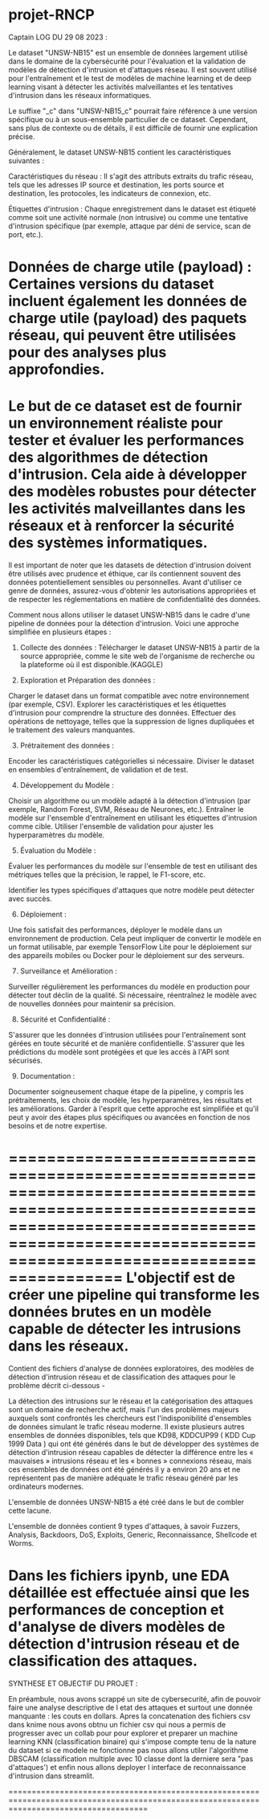# projet-RNCP

Captain LOG DU 29 08 2023 :

Le dataset "UNSW-NB15" est un ensemble de données largement utilisé dans le domaine de la cybersécurité pour l'évaluation et la validation de modèles de détection d'intrusion et d'attaques réseau. Il est souvent utilisé pour l'entraînement et le test de modèles de machine learning et de deep learning visant à détecter les activités malveillantes et les tentatives d'intrusion dans les réseaux informatiques.

Le suffixe "_c" dans "UNSW-NB15_c" pourrait faire référence à une version spécifique ou à un sous-ensemble particulier de ce dataset. Cependant, sans plus de contexte ou de détails, il est difficile de fournir une explication précise.

Généralement, le dataset UNSW-NB15 contient les caractéristiques suivantes :

Caractéristiques du réseau : Il s'agit des attributs extraits du trafic réseau, tels que les adresses IP source et destination, les ports source et destination, les protocoles, les indicateurs de connexion, etc.

Étiquettes d'intrusion : Chaque enregistrement dans le dataset est étiqueté comme soit une activité normale (non intrusive) ou comme une tentative d'intrusion spécifique (par exemple, attaque par déni de service, scan de port, etc.).

Données de charge utile (payload) : Certaines versions du dataset incluent également les données de charge utile (payload) des paquets réseau, qui peuvent être utilisées pour des analyses plus approfondies.
========================================================================================================================================================================================================================================================================
Le but de ce dataset est de fournir un environnement réaliste pour tester et évaluer les performances des algorithmes de détection d'intrusion. Cela aide à développer des modèles robustes pour détecter les activités malveillantes dans les réseaux et à renforcer la sécurité des systèmes informatiques.
========================================================================================================================================================================================================================================================================
Il est important de noter que les datasets de détection d'intrusion doivent être utilisés avec prudence et éthique, car ils contiennent souvent des données potentiellement sensibles ou personnelles. Avant d'utiliser ce genre de données, assurez-vous d'obtenir les autorisations appropriées et de respecter les réglementations en matière de confidentialité des données.



Comment nous allons utiliser le dataset UNSW-NB15 dans le cadre d'une pipeline de données pour la détection d'intrusion. Voici une approche simplifiée en plusieurs étapes :

1. Collecte des données : Télécharger le dataset UNSW-NB15 à partir de la source appropriée, comme le site web de l'organisme de recherche ou la plateforme où il est disponible.(KAGGLE)

2. Exploration et Préparation des données :

Charger le dataset dans un format compatible avec  notre environnement (par exemple, CSV).
Explorer les caractéristiques et les étiquettes d'intrusion pour comprendre la structure des données.
Effectuer des opérations de nettoyage, telles que la suppression de lignes dupliquées et le traitement des valeurs manquantes.

3. Prétraitement des données :

Encoder les caractéristiques catégorielles si nécessaire.
Diviser le dataset en ensembles d'entraînement, de validation et de test.

4. Développement du Modèle :

Choisir un algorithme ou un modèle adapté à la détection d'intrusion (par exemple, Random Forest, SVM, Réseau de Neurones, etc.).
Entraîner le modèle sur l'ensemble d'entraînement en utilisant les étiquettes d'intrusion comme cible.
Utiliser l'ensemble de validation pour ajuster les hyperparamètres du modèle.

5. Évaluation du Modèle :

Évaluer les performances du modèle sur l'ensemble de test en utilisant des métriques telles que la précision, le rappel, le F1-score, etc.

Identifier les types spécifiques d'attaques que notre modèle peut détecter avec succès.

6. Déploiement :

Une fois satisfait des performances, déployer le modèle dans un environnement de production. Cela peut impliquer de convertir le modèle en un format utilisable, par exemple TensorFlow Lite pour le déploiement sur des appareils mobiles ou Docker pour le déploiement sur des serveurs.

7. Surveillance et Amélioration :

Surveiller régulièrement les performances du modèle en production pour détecter tout déclin de la qualité.
Si nécessaire, réentraînez le modèle avec de nouvelles données pour maintenir sa précision.

8. Sécurité et Confidentialité :

S'assurer que les données d'intrusion utilisées pour l'entraînement sont gérées en toute sécurité et de manière confidentielle.
S'assurer que les prédictions du modèle sont protégées et que les accès à l'API sont sécurisés.

9. Documentation :

Documenter soigneusement chaque étape de la pipeline, y compris les prétraitements, les choix de modèle, les hyperparamètres, les résultats et les améliorations.
Garder à l'esprit que cette approche est simplifiée et qu'il peut y avoir des étapes plus spécifiques ou avancées en fonction de nos besoins et de notre expertise.

==================================================================================================================================================================================================
L'objectif est de créer une pipeline qui transforme les données brutes en un modèle capable de détecter les intrusions dans les réseaux.
==================================================================================================================================================================================================


Contient des fichiers d'analyse de données exploratoires, des modèles de détection d'intrusion réseau et de classification des attaques pour le problème décrit ci-dessous -

La détection des intrusions sur le réseau et la catégorisation des attaques sont un domaine de recherche actif, mais l'un des problèmes majeurs auxquels sont confrontés les chercheurs est l'indisponibilité d'ensembles de données simulant le trafic réseau moderne. Il existe plusieurs autres ensembles de données disponibles, tels que KD98, KDDCUP99 ( KDD Cup 1999 Data ) qui ont été générés dans le but de développer des systèmes de détection d'intrusion réseau capables de détecter la différence entre les « mauvaises » intrusions réseau et les « bonnes » connexions réseau, mais ces ensembles de données ont été générés il y a environ 20 ans et ne représentent pas de manière adéquate le trafic réseau généré par les ordinateurs modernes.

L'ensemble de données UNSW-NB15 a été créé dans le but de combler cette lacune.

L'ensemble de données contient 9 types d'attaques, à savoir Fuzzers, Analysis, Backdoors, DoS, Exploits, Generic, Reconnaissance, Shellcode et Worms.

Dans les fichiers ipynb, une EDA détaillée est effectuée ainsi que les performances de conception et d'analyse de divers modèles de détection d'intrusion réseau et de classification des attaques.
=========================================================================================================================================
SYNTHESE ET OBJECTIF DU PROJET :

En préambule, nous avons scrappé un site de cybersecurité, afin de pouvoir faire une analyse descriptive de l etat des attaques et surtout une donnée manquante : les couts en dollars.
Apres la concatenation des fichiers csv dans knime nous avons obtnu un fichier csv qui nous a permis de progresser avec un collab pour pour explorer et preparer un machine learning KNN (classification binaire) qui s'impose compte tenu de la nature du dataset si ce modele ne fonctionne pas nous allons utiler l'algorithme DBSCAM (classification multiple avec 10 classe dont la derniere sera "pas d'attaques') et enfin nous allons deployer l interface de reconnaissance d'intrusion dans streamlit.

==========================================================================================================================================
